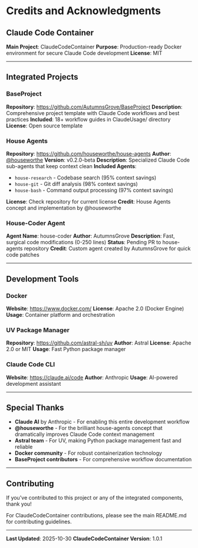 # Credits and Acknowledgments

## Claude Code Container

**Main Project**: ClaudeCodeContainer
**Purpose**: Production-ready Docker environment for secure Claude Code development
**License**: MIT

---

## Integrated Projects

### BaseProject
**Repository**: https://github.com/AutumnsGrove/BaseProject
**Description**: Comprehensive project template with Claude Code workflows and best practices
**Included**: 18+ workflow guides in ClaudeUsage/ directory
**License**: Open source template

### House Agents
**Repository**: https://github.com/houseworthe/house-agents
**Author**: [@houseworthe](https://github.com/houseworthe)
**Version**: v0.2.0-beta
**Description**: Specialized Claude Code sub-agents that keep context clean
**Included Agents**:
- `house-research` - Codebase search (95% context savings)
- `house-git` - Git diff analysis (98% context savings)
- `house-bash` - Command output processing (97% context savings)

**License**: Check repository for current license
**Credit**: House Agents concept and implementation by @houseworthe

### House-Coder Agent
**Agent Name**: house-coder
**Author**: AutumnsGrove
**Description**: Fast, surgical code modifications (0-250 lines)
**Status**: Pending PR to house-agents repository
**Credit**: Custom agent created by AutumnsGrove for quick code patches

---

## Development Tools

### Docker
**Website**: https://www.docker.com/
**License**: Apache 2.0 (Docker Engine)
**Usage**: Container platform and orchestration

### UV Package Manager
**Repository**: https://github.com/astral-sh/uv
**Author**: Astral
**License**: Apache 2.0 or MIT
**Usage**: Fast Python package manager

### Claude Code CLI
**Website**: https://claude.ai/code
**Author**: Anthropic
**Usage**: AI-powered development assistant

---

## Special Thanks

- **Claude AI** by Anthropic - For enabling this entire development workflow
- **@houseworthe** - For the brilliant house-agents concept that dramatically improves Claude Code context management
- **Astral team** - For UV, making Python package management fast and reliable
- **Docker community** - For robust containerization technology
- **BaseProject contributors** - For comprehensive workflow documentation

---

## Contributing

If you've contributed to this project or any of the integrated components, thank you!

For ClaudeCodeContainer contributions, please see the main README.md for contributing guidelines.

---

**Last Updated**: 2025-10-30
**ClaudeCodeContainer Version**: 1.0.1
